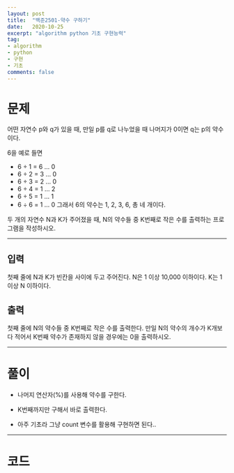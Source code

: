 ```yaml
---
layout: post
title:  "백준2501-약수 구하기"
date:   2020-10-25
excerpt: "algorithm python 기초 구현능력"
tag:
- algorithm 
- python
- 구현
- 기초
comments: false
---
```


# 문제

어떤 자연수 p와 q가 있을 때, 만일 p를 q로 나누었을 때 나머지가 0이면 q는 p의 약수이다. 

6을 예로 들면

* 6 ÷ 1 = 6 … 0
* 6 ÷ 2 = 3 … 0
* 6 ÷ 3 = 2 … 0
* 6 ÷ 4 = 1 … 2
* 6 ÷ 5 = 1 … 1
* 6 ÷ 6 = 1 … 0
그래서 6의 약수는 1, 2, 3, 6, 총 네 개이다.

두 개의 자연수 N과 K가 주어졌을 때, N의 약수들 중 K번째로 작은 수를 출력하는 프로그램을 작성하시오.

---

## 입력

첫째 줄에 N과 K가 빈칸을 사이에 두고 주어진다. N은 1 이상 10,000 이하이다. K는 1 이상 N 이하이다.

## 출력

첫째 줄에 N의 약수들 중 K번째로 작은 수를 출력한다. 만일 N의 약수의 개수가 K개보다 적어서 K번째 약수가 존재하지 않을 경우에는 0을 출력하시오.

---

# 풀이

- 나머지 연산자(%)를 사용해 약수를 구한다.
- K번째까지만 구해서 바로 출력한다.

- 아주 기초라 그냥 count 변수를 활용해 구현하면 된다..

---

# 코드
<script src="https://gist.github.com/Psolmin/68261e470826d8450b72538927c38353.js"></script>

